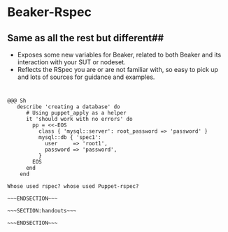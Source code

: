 <!SLIDE>
# Beaker-Rspec #
##  Same as all the rest but different##

* Exposes some new variables for Beaker, related to both Beaker and its interaction with your SUT or nodeset.
* Reflects the RSpec you are or are not familiar with, so easy to pick up and lots of sources for guidance and examples.

#
    @@@ Sh
       describe 'creating a database' do
          # Using puppet_apply as a helper
          it 'should work with no errors' do
            pp = <<-EOS
              class { 'mysql::server': root_password => 'password' }
              mysql::db { 'spec1':
                user     => 'root1',
                password => 'password',
              }
            EOS
          end
        end


~~~SECTION:notes~~~
Whose used rspec? whose used Puppet-rspec?

~~~ENDSECTION~~~

~~~SECTION:handouts~~~

~~~ENDSECTION~~~

